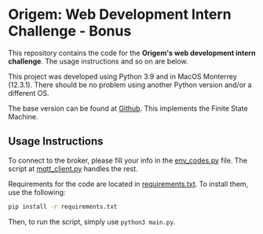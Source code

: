 # Origem: Web Development Intern Challenge - Bonus

This repository contains the code for the **Origem's web development intern challenge**. The usage instructions and so on are below.

This project was developed using Python 3.9 and in MacOS Monterrey (12.3.1). There should be no problem using another Python version and/or a different OS.

The base version can be found at [Github](https://github.com/johannh22/origem-estagio-mqtt-broker). This implements the Finite State Machine.

## Usage Instructions

To connect to the broker, please fill your info in the [env_codes.py](./env_codes.py) file. The script at [mqtt_client.py](./mqtt_client.py) handles the rest.

Requirements for the code are located in [requirements.txt](./requirements.txt). To install them, use the following:

```bash
pip install -r requirements.txt
```

Then, to run the script, simply use `python3 main.py`.
